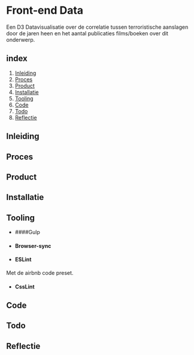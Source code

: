 # Front-end Data

Een D3 Datavisualisatie over de correlatie tussen terroristische aanslagen door de jaren heen en het aantal publicaties films/boeken over dit onderwerp.

## index

1.  [Inleiding](#inleiding)
2.  [Proces](#proces)
3.  [Product](#product)
4.  [Installatie](#installatie)
5.  [Tooling](#tooling)
6.  [Code](#code)
7.  [Todo](#todo)
8.  [Reflectie](#reflectie)

## Inleiding

## Proces

## Product

## Installatie

## Tooling

- ####Gulp

- #### Browser-sync

* #### ESLint

Met de airbnb code preset.

- #### CssLint

## Code

## Todo

## Reflectie
